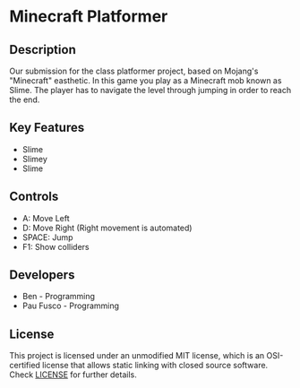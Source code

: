 # Minecraft Platformer

## Description

Our submission for the class platformer project, based on Mojang's "Minecraft" easthetic. In this game you play as a Minecraft mob known as Slime. The player has to navigate the level through jumping in order to reach the end.

## Key Features

 - Slime
 - Slimey
 - Slime
 
## Controls

 - A: Move Left
 - D: Move Right (Right movement is automated)
 - SPACE: Jump
 - F1: Show colliders

## Developers

 - Ben - Programming
 - Pau Fusco - Programming

## License

This project is licensed under an unmodified MIT license, which is an OSI-certified license that allows static linking with closed source software. Check [LICENSE](LICENSE) for further details.
